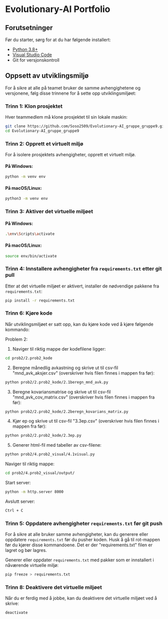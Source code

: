 # Evolutionary-AI Portfolio

## Forutsetninger

Før du starter, sørg for at du har følgende installert:

- [Python 3.8+](https://www.python.org/downloads/)
- [Visual Studio Code](https://code.visualstudio.com/)
- Git for versjonskontroll

## Oppsett av utviklingsmiljø

For å sikre at alle på teamet bruker de samme avhengighetene og versjonene, følg disse trinnene for å sette opp utviklingsmiljøet:

### Trinn 1: Klon prosjektet

Hver teammedlem må klone prosjektet til sin lokale maskin:
```bash
git clone https://github.com/Soso2509/Evolutionary-AI_gruppe_gruppe9.git
cd Evolutionary-AI_gruppe_gruppe9
```

### Trinn 2: Opprett et virtuelt miljø

For å isolere prosjektets avhengigheter, opprett et virtuelt miljø.

#### På Windows:
```bash
python -m venv env
```

#### På macOS/Linux:
```bash
python3 -m venv env
```

### Trinn 3: Aktiver det virtuelle miljøet

#### På Windows:
```bash
.\env\Scripts\activate
```

#### På macOS/Linux:
```bash
source env/bin/activate
```

### Trinn 4: Innstallere avhengigheter fra `requirements.txt` etter git pull

Etter at det virtuelle miljøet er aktivert, installer de nødvendige pakkene fra `requirements.txt`:
```bash
pip install -r requirements.txt
```

### Trinn 6: Kjøre kode
Når utviklingsmiljøet er satt opp, kan du kjøre kode ved å kjøre følgende kommando:

Problem 2: 
1. Naviger til riktig mappe der kodefilene ligger: 
```bash
cd prob2/2.prob2_kode
```

2. Beregne månedlig avkastning og skrive ut til csv-fil "mnd_avk_aksjer.csv" (overskriver hvis filen finnes i mappen fra før): 
```bash
python prob2/2.prob2_kode/2.1beregn_mnd_avk.py
```

3. Beregne kovariansmatrise og skrive ut til csv-fil "mnd_avk_cov_matrix.csv" (overskriver hvis filen finnes i mappen fra før): 
```bash
python prob2/2.prob2_kode/2.2beregn_kovarians_matrix.py
```

4. Kjør ep og skrive ut til csv-fil "3.3ep.csv" (overskriver hvis filen finnes i mappen fra før): 
```bash
python prob2/2.prob2_kode/2.3ep.py
```

5. Generer html-fil med tabeller av csv-filene: 
```bash
python prob2/4.prob2_visual/4.1visual.py
```

Naviger til riktig mappe: 
```bash
cd prob2/4.prob2_visual/output/
```

Start server: 
```bash
python -m http.server 8000                              
```

Avslutt server: 
```bash
Ctrl + C                              
```

### Trinn 5: Oppdatere avhengigheter `requirements.txt` før git push

For å sikre at alle bruker samme avhengigheter, kan du generere eller oppdatere `requirements.txt` før du pusher koden.
Husk å gå til rot-mappen før du kjører disse kommandoene. Det er der "requirements.txt" filen er lagret og bør lagres. 

Generer eller oppdater `requirements.txt` med pakker som er innstallert i nåværende virtuelle miljø:
```bash
pip freeze > requirements.txt
```

### Trinn 8: Deaktivere det virtuelle miljøet

Når du er ferdig med å jobbe, kan du deaktivere det virtuelle miljøet ved å skrive:
```bash
deactivate
```

